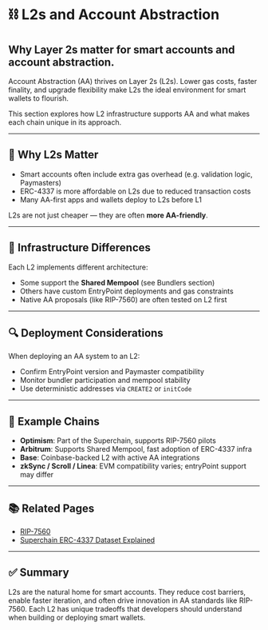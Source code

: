
# ⛓️ L2s and Account Abstraction

## Why Layer 2s matter for smart accounts and account abstraction.

Account Abstraction (AA) thrives on Layer 2s (L2s). Lower gas costs, faster finality, and upgrade flexibility make L2s the ideal environment for smart wallets to flourish.

This section explores how L2 infrastructure supports AA and what makes each chain unique in its approach.

---

## 🧠 Why L2s Matter

- Smart accounts often include extra gas overhead (e.g. validation logic, Paymasters)
- ERC-4337 is more affordable on L2s due to reduced transaction costs
- Many AA-first apps and wallets deploy to L2s before L1

L2s are not just cheaper — they are often **more AA-friendly**.

---

## 🔧 Infrastructure Differences

Each L2 implements different architecture:

- Some support the **Shared Mempool** (see Bundlers section)
- Others have custom EntryPoint deployments and gas constraints
- Native AA proposals (like RIP-7560) are often tested on L2 first

---

## 🔍 Deployment Considerations

When deploying an AA system to an L2:

- Confirm EntryPoint version and Paymaster compatibility
- Monitor bundler participation and mempool stability
- Use deterministic addresses via `CREATE2` or `initCode`

---

## 🧪 Example Chains

- **Optimism**: Part of the Superchain, supports RIP-7560 pilots
- **Arbitrum**: Supports Shared Mempool, fast adoption of ERC-4337 infra
- **Base**: Coinbase-backed L2 with active AA integrations
- **zkSync / Scroll / Linea**: EVM compatibility varies; entryPoint support may differ

---

## 📚 Related Pages

- [RIP-7560](./rip-7560.md)
- [Superchain ERC-4337 Dataset Explained](./superchain-4337-dataset-explained.md)

---

## ✅ Summary

L2s are the natural home for smart accounts. They reduce cost barriers, enable faster iteration, and often drive innovation in AA standards like RIP-7560. Each L2 has unique tradeoffs that developers should understand when building or deploying smart wallets.

